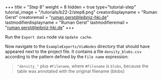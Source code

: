 +++
title = "Step 8"
weight = 8
hidden = true
type="tutorial-step"
tutorial_image = "/tutorials/b22-2/step8.png"
creatordisplayname = "Ruman Gerst"
creatoremail = "ruman.gerst@leibniz-hki.de"
lastmodifierdisplayname = "Ruman Gerst"
lastmodifieremail = "ruman.gerst@leibniz-hki.de"
+++

Run the `Export data` node via `Update cache`. 

Now navigate to the `ExampleExports/ViaNodes` directory that should have appeared next to the project file. It contains a file `density_blobs.csv` according to the pattern defined by the `File name` expression:

> `"density_"` plus `#Filename`, where `#Filename` is `blobs`, because the table was annotated with the original filename (blobs)